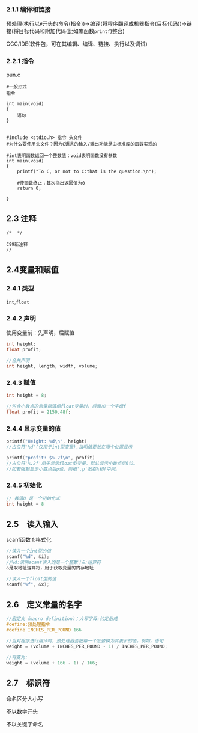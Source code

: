### 2.1.1 编译和链接
预处理(执行以`#`开头的命令(指令))→编译(将程序翻译成机器指令(目标代码))→链接(将目标代码和附加代码(比如库函数`printf`)整合)

GCC/IDE(软件包，可在其编辑、编译、链接、执行以及调试)

### 2.2.1 指令
pun.c
```
#一般形式
指令

int main(void)
{
    语句
}


#include <stdio.h> 指令 头文件
#为什么要使用头文件？因为C语言的输入/输出功能是由标准库的函数实现的

#int表明函数返回一个整数值；void表明函数没有参数
int main(void)
{
    printf("To C, or not to C:that is the question.\n");

    #使函数终止；其次指出返回值为0
    return 0;
    
}
```

## 2.3 注释
```
/*  */

C99新注释
// 
```

## 2.4变量和赋值
### 2.4.1 类型
`int`,`float`

### 2.4.2 声明
使用变量前：先声明，后赋值
```c
int height;
float profit;

//合并声明
int height, length, width, volume;
```
### 2.4.3 赋值
```c
int height = 8;

//包含小数点的常量赋值给float变量时，后面加一个字母f
float profit = 2150.48f;
```

### 2.4.4 显示变量的值
```c
printf("Height: %d\n", height)
//占位符'%d'(仅用于int型变量),指明值要放在哪个位置显示

printf("profit: $%.2f\n", profit)
//占位符'%.2f'用于显示float型变量。默认显示小数点后6位。
//如若强制显示小数点后p位，则把'.p'放在%和f中间。
```

### 2.4.5 初始化
```c
// 数值8 是一个初始化式
int height = 8
```

## 2.5　读入输入
scanf函数
f:格式化
```c
//读入一个int型的值
scanf("%d", &i);
//%d:说明scanf读入的是一个整数；&:运算符
&是取地址运算符，用于获取变量的内存地址

//读入一个float型的值
scanf("%f", &x);
```

## 2.6　定义常量的名字
```c
//宏定义（macro definition）；大写字母:约定俗成
#define:预处理指令
#define INCHES_PER_POUND 166

//当对程序进行编译时，预处理器会把每一个宏替换为其表示的值。例如，语句
weight = (volume + INCHES_PER_POUND - 1) / INCHES_PER_POUND; 

//将变为:
weight = (volume + 166 - 1) / 166; 
```

## 2.7　标识符
命名区分大小写

不以数字开头

不以关键字命名